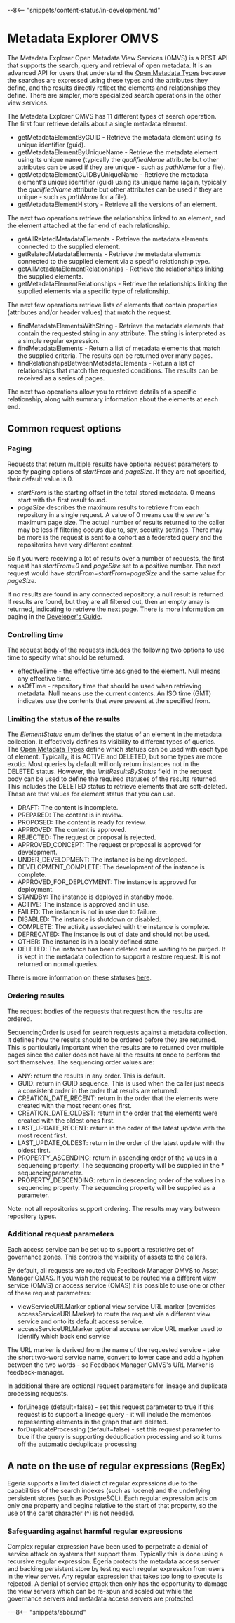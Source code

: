 <!-- SPDX-License-Identifier: CC-BY-4.0 -->
<!-- Copyright Contributors to the Egeria project. -->

--8<-- "snippets/content-status/in-development.md"

# Metadata Explorer OMVS

The Metadata Explorer Open Metadata View Services (OMVS) is a REST API that supports the search, query and retrieval of open metadata.  It is an advanced API for users that understand the [Open Metadata Types](/types) because the searches are expressed using these types and the attributes they define, and the results directly reflect the elements and relationships they define.  There are simpler, more specialized search operations in the other view services.

The Metadata Explorer OMVS has 11 different types of search operation.  The first four retrieve details about a single metadata element.

* getMetadataElementByGUID - Retrieve the metadata element using its unique identifier (guid).
* getMetadataElementByUniqueName - Retrieve the metadata element using its unique name (typically the *qualifiedName* attribute but other attributes can be used if they are unique - such as *pathName* for a file).
* getMetadataElementGUIDByUniqueName - Retrieve the metadata element's unique identifier (guid) using its unique name (again, typically the *qualifiedName* attribute but other attributes can be used if they are unique - such as *pathName* for a file).
* getMetadataElementHistory - Retrieve all the versions of an element.

The next two operations retrieve the relationships linked to an element, and the element attached at the far end of each relationship.

* getAllRelatedMetadataElements - Retrieve the metadata elements connected to the supplied element.
* getRelatedMetadataElements - Retrieve the metadata elements connected to the supplied element via a specific relationship type.
* getAllMetadataElementRelationships - Retrieve the relationships linking the supplied elements.
* getMetadataElementRelationships - Retrieve the relationships linking the supplied elements via a specific type of relationship.

The next few operations retrieve lists of elements that contain properties (attributes and/or header values) that match the request.

* findMetadataElementsWithString - Retrieve the metadata elements that contain the requested string in any attribute.  The string is interpreted as a simple regular expression.
* findMetadataElements - Return a list of metadata elements that match the supplied criteria.  The results can be returned over many pages.
* findRelationshipsBetweenMetadataElements - Return a list of relationships that match the requested conditions.  The results can be received as a series of pages.

The next two operations allow you to retrieve details of a specific relationship, along with summary information about the elements at each end.

## Common request options

### Paging

Requests that return multiple results have optional request parameters to specify paging options of *startFrom* and *pageSize*.  If they are not specified, their default value is 0.

* *startFrom* is the starting offset in the total stored metadata.  0 means start with the first result found.
* *pageSize* describes the maximum results to retrieve from each repository in a single request.  A value of 0 means use the server's maximum page size.  The actual number of results returned to the caller may be less if filtering occurs due to, say, security settings.  There may be more is the request is sent to a cohort as a federated query and the repositories have very different content.

So if you were receiving a lot of results over a number of requests, the first request has *startFrom=0* and *pageSize* set to a positive number.  The next request would have *startFrom=startFrom+pageSize* and the same value for *pageSize*.

If no results are found in any connected repository, a null result is returned.  If results are found, but they are all filtered out, then an empty array is returned, indicating to retrieve the next page.  There is more information on paging in the [Developer's Guide](/guides/developer/finding-metadata/overview/#paging).

### Controlling time

The request body of the requests includes the following two options to use time to specify what should be returned.

* effectiveTime - the effective time assigned to the element.  Null means any effective time.
* asOfTime - repository time that should be used when retrieving metadata.  Null means use the current contents.  An ISO time (GMT) indicates use the contents that were present at the specified from.

### Limiting the status of the results

The *ElementStatus* enum defines the status of an element in the metadata collection.  It effectively defines its visibility to different types of queries.  The [Open Metadata Types](/types) define which statues can be used with each type of element. Typically, it is ACTIVE and DELETED, but some types are more exotic. Most queries by default will only return instances not in the DELETED status. However, the *limitResultsByStatus* field in the request body can be used to define the required statuses of the results returned.  This includes the DELETED status to retrieve elements that are soft-deleted.  These are that values for element status that you can use.

* DRAFT: The content is incomplete.
* PREPARED: The content is in review.
* PROPOSED: The content is ready for review.
* APPROVED: The content is approved.
* REJECTED: The request or proposal is rejected.
* APPROVED_CONCEPT: The request or proposal is approved for development.
* UNDER_DEVELOPMENT: The instance is being developed.
* DEVELOPMENT_COMPLETE: The development of the instance is complete.
* APPROVED_FOR_DEPLOYMENT: The instance is approved for deployment.
* STANDBY: The instance is deployed in standby mode.
* ACTIVE: The instance is approved and in use.
* FAILED: The instance is not in use due to failure.
* DISABLED: The instance is shutdown or disabled.
* COMPLETE: The activity associated with the instance is complete.
* DEPRECATED: The instance is out of date and should not be used.
* OTHER: The instance is in a locally defined state.
* DELETED: The instance has been deleted and is waiting to be purged.  It is kept in the metadata collection to support a restore request.  It is not returned on normal queries.

There is more information on these statuses [here](/concepts/instance-status).

### Ordering results

The request bodies of the requests that request how the results are ordered.  

SequencingOrder is used for search requests against a metadata collection.  It defines how the results should to be ordered before they are returned.  This is particularly important when the results are to returned over multiple pages since the caller does not have all the results at once to perform the sort themselves.  The sequencing order values are:

* ANY: return the results in any order.  This is default.
* GUID: return in GUID sequence.  This is used when the caller just needs a consistent order in the order that results are returned.
* CREATION_DATE_RECENT: return in the order that the elements were created with the most recent ones first.
* CREATION_DATE_OLDEST: return in the order that the elements were created with the oldest ones first.
* LAST_UPDATE_RECENT: return in the order of the latest update with the most recent first.
* LAST_UPDATE_OLDEST: return in the order of the latest update with the oldest first.
* PROPERTY_ASCENDING: return in ascending order of the values in a sequencing property.  The sequencing property will be supplied in the * sequencingparameter.
* PROPERTY_DESCENDING: return in descending order of the values in a sequencing property.  The sequencing property will be supplied as a parameter.

Note: not all repositories support ordering.  The results may vary between repository types.

### Additional request parameters

Each access service can be set up to support a restrictive set of governance zones.  This controls the visibility of assets to the callers.

By default, all requests are routed via Feedback Manager OMVS to Asset Manager OMAS.  If you wish the request to be routed via a different view service (OMVS) or access service (OMAS) it is possible to use one or other of these request parameters:

* viewServiceURLMarker optional view service URL marker (overrides accessServiceURLMarker) to route the request via a different view service and onto its default access service.
* accessServiceURLMarker optional access service URL marker used to identify which back end service

The URL marker is derived from the name of the requested service - take the short two-word service name, convert to lower case and add a hyphen between the two words - so Feedback Manager OMVS's URL Marker is feedback-manager.

In additional there are optional request parameters for lineage and duplicate processing requests.

* forLineage (default=false) - set this request parameter to true if this request is to support a lineage query - it will include the mementos representing elements in the graph that are deleted.
* forDuplicateProcessing (default=false) - set this request parameter to true if the query is supporting deduplication processing and so it turns off the automatic deduplicate processing

## A note on the use of regular expressions (RegEx)

Egeria supports a limited dialect of regular expressions due to the capabilities of the search indexes (such as lucene) and the underlying persistent stores (such as PostgreSQL).  Each regular expression acts on only one property and begins relative to the start of that property, so the use of the caret character (^) is not needed.

### Safeguarding against harmful regular expressions

Complex regular expression have been used to perpetrate a denial of service attack on systems that support them.  Typically this is done using a recursive regular expression.  Egeria protects the metadata access server and backing persistent store by testing each regular expression from users in the view server.  Any regular expression that takes too long to execute is rejected.  A denial of service attack then only has the opportunity to damage the view servers which can be re-spun and scaled out while the governance servers and metadata access servers are protected.



---8<-- "snippets/abbr.md"







